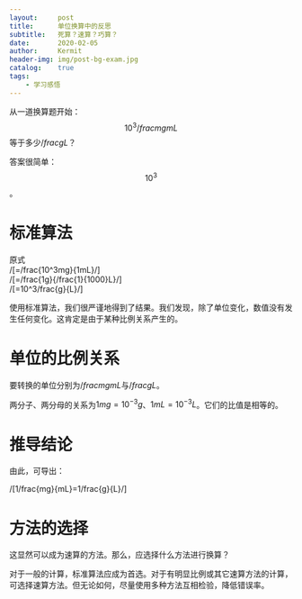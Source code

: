 ```yaml
---
layout:     post
title:      单位换算中的反思
subtitle:   死算？速算？巧算？
date:       2020-02-05
author:     Kermit
header-img: img/post-bg-exam.jpg
catalog:    true
tags:
    - 学习感悟
---
```

从一道换算题开始：  
$$ 10^3/frac{mg}{mL} $$等于多少$/frac{g}{L}$？

答案很简单：$$ 10^3 $$。

# 标准算法
原式  
/[=/frac{10^3mg}{1mL}/]  
/[=/frac{1g}{/frac{1}{1000}L}/]  
/[=10^3/frac{g}{L}/]

使用标准算法，我们很严谨地得到了结果。我们发现，除了单位变化，数值没有发生任何变化。这肯定是由于某种比例关系产生的。
# 单位的比例关系
要转换的单位分别为$/frac{mg}{mL}$与$/frac{g}{L}$。

两分子、两分母的关系为$1mg=10^{-3}g$、$1mL=10^{-3}L$。它们的比值是相等的。
# 推导结论
由此，可导出：

/[1/frac{mg}{mL}=1/frac{g}{L}/]
# 方法的选择
这显然可以成为速算的方法。那么，应选择什么方法进行换算？

对于一般的计算，标准算法应成为首选。对于有明显比例或其它速算方法的计算，可选择速算方法。但无论如何，尽量使用多种方法互相检验，降低错误率。
